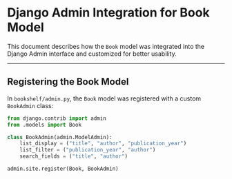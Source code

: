 # Django Admin Integration for Book Model

This document describes how the `Book` model was integrated into the Django Admin interface and customized for better usability.

---

## Registering the Book Model
In `bookshelf/admin.py`, the `Book` model was registered with a custom `BookAdmin` class:

```python
from django.contrib import admin
from .models import Book

class BookAdmin(admin.ModelAdmin):
    list_display = ("title", "author", "publication_year")
    list_filter = ("publication_year", "author")
    search_fields = ("title", "author")

admin.site.register(Book, BookAdmin)
